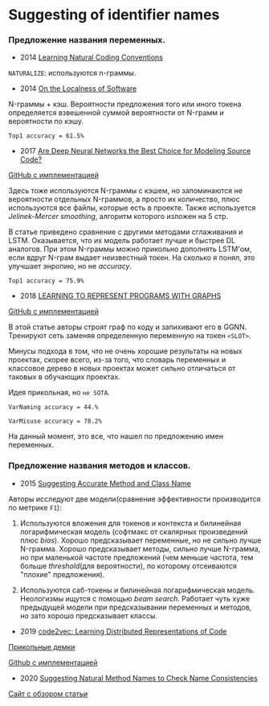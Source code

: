 # Suggesting of identifier names

### Предложение названия переменных.

- 2014 [Learning Natural Coding Conventions](https://www.researchgate.net/profile/Earl_Barr/publication/260250447_Learning_Natural_Coding_Conventions/links/0c96053abd4a775a80000000/Learning-Natural-Coding-Conventions.pdf)

`NATURALIZE`: используются n-граммы.

- 2014 [On the Localness of Software](http://zptu.net/papers/fse2014_localness.pdf)

N-граммы + кэш. Вероятности предложения того или иного токена определяется взвешенной суммой вероятности от N-грамм и вероятности по кэшу.

`Top1 accuracy = 61.5%`

- 2017 [Are Deep Neural Networks the Best Choice for Modeling Source Code?](https://vhellendoorn.github.io/PDF/fse2017.pdf)

[GitHub с имплементацией](https://github.com/SLP-team/SLP-Core/tree/master/FSE'17%20Replication)

Здесь тоже используются N-граммы с кэшем, но запоминаются не вероятности отдельных N-граммов, а просто их количество, плюс используются все файлы, которые есть в проекте. Также используется *Jelinek-Mercer smoothing*, алгоритм которого изложен на 5 стр.

В статье приведено сравнение с другими методами сглаживания и LSTM. Оказывается, что их модель работает лучше и быстрее DL аналогов. При этом N-граммы можно прикольно дополнять LSTM'ом, если вдруг N-грам выдает неизвестный токен. На сколько я понял, это улучшает энропию, но не *accuracy*.

`Top1 accuracy = 75.9%`

- 2018 [LEARNING TO REPRESENT PROGRAMS WITH GRAPHS](https://arxiv.org/pdf/1711.00740.pdf)

[GitHub с имплементацией](https://github.com/Microsoft/gated-graph-neural-network-samples)

В этой статье авторы строят граф по коду и запихивают его в GGNN. Тренируют сеть заменяя определенную переменную на токен `<SLOT>`.

Минусы подхода в том, что не очень хорошие результаты на новых проектах, скорее всего, из-за того, что словарь переменных и классовое дерево в новых проектах может сильно отличаться от таковых в обучающих проектах.

Идея прикольная, но `не SOTA`.

`VarNaming accuracy = 44.%`

`VarMisuse accuracy = 78.2%`

На данный момент, это все, что нашел по предложению имен переменных.

### Предложение названия методов и классов.

- 2015 [Suggesting Accurate Method and Class Name](https://www.research.ed.ac.uk/portal/files/23088913/accurate_method_and_class.pdf)

Авторы исследуют две модели(сравнение эффективности производится по метрике `F1`):

1) Используются вложения для токенов и контекста и билинейная логарифмическая модель (софтмакс от скалярных произведений плюс *bias*). Хорошо предсказывает переменные, но не сильно лучше N-грамма. Хорошо предсказывает методы, сильно лучше N-грамма, но при маленькой частоте предложений (чем меньше частота, тем больше *threshold*(для вероятности), по которому отсеиваются "плохие" предложения).

2) Используются саб-токены и билинейная логарифмическая модель. Неологизмы ищутся с помощью *beam search*. Работает чуть хуже предыдущей модели при предсказывании переменных и методов, но зато хорошо предсказывает классы.

- 2019 [code2vec: Learning Distributed Representations of Code](https://dl.acm.org/doi/pdf/10.1145/3290353)

[Прикольные демки](http://code2vec.org/)

[Github с имплементацией](https://github.com/tech-srl/code2vec)

- 2020 [Suggesting Natural Method Names to Check Name Consistencies](https://sonvnguyen.github.io/publications/icse20-final.pdf)

[Сайт с обзором статьи](https://sonvnguyen.github.io/mnire/)
